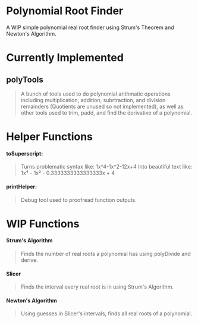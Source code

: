# Polynomial Root Finder

A WIP simple polynomial real root finder using Strum's Theorem and Newton's Algorithm.


# Currently Implemented

## polyTools
> A bunch of tools used to do polynomial arithmatic operations including multiplication, addition, subrtraction, and division remainders (Quotients are unused so not implemented), as well as other tools used to trim, padd, and find the derivative of a polynomial.

# Helper Functions

#### toSuperscript:
> Turns problematic syntax like:
> 1x^4-1x^2-12x+4
> Into beautiful text like:
> 1x⁴ - 1x² - 0.3333333333333333x + 4


#### printHelper:
> Debug tool used to proofread function outputs.


# WIP Functions

#### Strum's Algorithm
> Finds the number of real roots a polynomial has using polyDivide and derive.
#### Slicer
> Finds the interval every real root is in using Strum's Algorithm.
#### Newton's Algorithm
> Using guesses in Slicer's intervals, finds all real roots of a polynomial.
